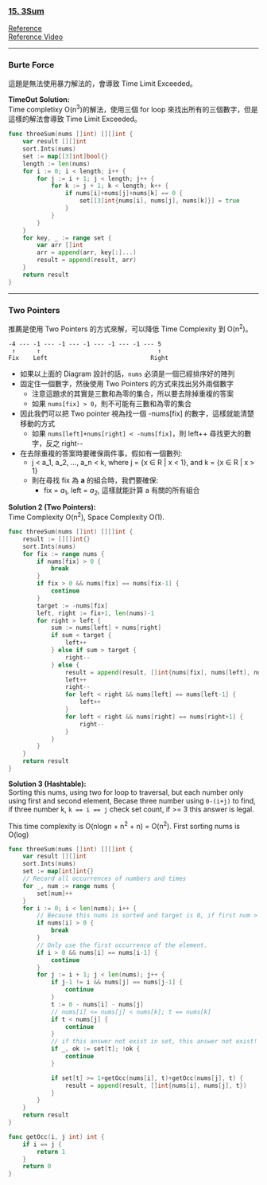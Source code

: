 ### [15. 3Sum]

[Reference]  
[Reference Video]  

---

### Burte Force

這題是無法使用暴力解法的，會導致 Time Limit Exceeded。

**TimeOut Solution:**  
Time completixy O(n<sup>3</sup>)的解法，使用三個 for loop 來找出所有的三個數字，但是這樣的解法會導致 Time Limit Exceeded。
```go
func threeSum(nums []int) [][]int {
	var result [][]int
	sort.Ints(nums)
	set := map[[3]int]bool{}
	length := len(nums)
	for i := 0; i < length; i++ {
		for j := i + 1; j < length; j++ {
			for k := j + 1; k < length; k++ {
				if nums[i]+nums[j]+nums[k] == 0 {
					set[[3]int{nums[i], nums[j], nums[k]}] = true
				}
			}
		}
	}
	for key, _ := range set {
		var arr []int
		arr = append(arr, key[:]...)
		result = append(result, arr)
	}
	return result
}
```

---

### Two Pointers

推薦是使用 Two Pointers 的方式來解，可以降低 Time Complexity 到 O(n<sup>2</sup>)。

```
-4 --- -1 --- -1 --- -1 --- -1 --- -1 --- 5
 ↑      ↑                                 ↑
Fix    Left                             Right
```

-	如果以上面的 Diagram 設計的話，`nums` 必須是一個已經排序好的陣列
-	固定住一個數字，然後使用 Two Pointers 的方式來找出另外兩個數字
	-	注意這題求的其實是三數和為零的集合，所以要去除掉重複的答案
	-	如果 `nums[fix] > 0`，則不可能有三數和為零的集合
-	因此我們可以把 Two pointer 視為找一個 -nums[fix] 的數字，這樣就能清楚移動的方式
	-	如果 `nums[left]+nums[right] < -nums[fix]`，則 left++ 尋找更大的數字，反之 right--
-	在去除重複的答案時要確保兩件事，假如有一個數列:
	-	j < a_1, a_2, ..., a_n < k, where j = {x ∈ R | x < 1}, and k = {x ∈ R | x > 1}
	-	則在尋找 fix 為 **a** 的組合時，我們要確保:
		-	fix = $a_1$, left = $a_2$, 這樣就能計算 a 有關的所有組合

**Solution 2 (Two Pointers):**  
Time Complexity O(n<sup>2</sup>), Space Complexity O(1).
```go
func threeSum(nums []int) [][]int {
    result := [][]int{}
    sort.Ints(nums)
    for fix := range nums {
        if nums[fix] > 0 {
            break
        }
        if fix > 0 && nums[fix] == nums[fix-1] {
            continue
        }
        target := -nums[fix]
        left, right := fix+1, len(nums)-1
        for right > left {
            sum := nums[left] + nums[right]
            if sum < target {
                left++
            } else if sum > target {
                right--
            } else {
                result = append(result, []int{nums[fix], nums[left], nums[right]})
                left++
				right--
				for left < right && nums[left] == nums[left-1] {
					left++
				}
				for left < right && nums[right] == nums[right+1] {
					right--
				}
            }
        }
    }
    return result
}
```

**Solution 3 (Hashtable):**  
Sorting this nums, using two for loop to traversal, but each number only using first and second element, Becase three number using `0-(i+j)` to find,
if three number k, `k == i == j` check set count, if >= 3 this answer is legal.

This time complexity is O(nlogn + n<sup>2</sup> + n) = O(n<sup>2</sup>).
First sorting nums is O(log)
```go
func threeSum(nums []int) [][]int {
	var result [][]int
	sort.Ints(nums)
	set := map[int]int{}
	// Record all occurrences of numbers and times
	for _, num := range nums {
		set[num]++
	}
	for i := 0; i < len(nums); i++ {
		// Because this nums is sorted and target is 0, if first num > 0, impossible sum last num equal 0.
		if nums[i] > 0 {
			break
		}
		// Only use the first occurrence of the element.
		if i > 0 && nums[i] == nums[i-1] {
			continue
		}
		for j := i + 1; j < len(nums); j++ {
			if j-1 != i && nums[j] == nums[j-1] {
				continue
			}
			t := 0 - nums[i] - nums[j]
			// nums[i] <= nums[j] < nums[k]; t == nums[k]
			if t < nums[j] {
				continue
			}
			// if this answer not exist in set, this answer not exist!
			if _, ok := set[t]; !ok {
				continue
			}

			if set[t] >= 1+getOcc(nums[i], t)+getOcc(nums[j], t) {
				result = append(result, []int{nums[i], nums[j], t})
			}
		}
	}
	return result
}

func getOcc(i, j int) int {
	if i == j {
		return 1
	}
	return 0
}
```

[15. 3Sum]: https://leetcode.com/problems/3sum/
[Reference]: https://zxi.mytechroad.com/blog/two-pointers/leetcode-15-3sum/
[Reference Video]: https://www.bilibili.com/video/BV1GW4y127qo/?vd_source=534430193309f41034d31f469a3f029f